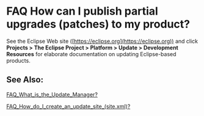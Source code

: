 

FAQ How can I publish partial upgrades (patches) to my product?
===============================================================

See the Eclipse Web site ([https://eclipse.org](https://eclipse.org)) and click **Projects > The Eclipse Project > Platform > Update > Development Resources** for elaborate documentation on updating Eclipse-based products.

  

See Also:
---------

[FAQ\_What\_is\_the\_Update_Manager?](./FAQ_What_is_the_Update_Manager.md "FAQ What is the Update Manager?")

[FAQ\_How\_do\_I\_create\_an\_update\_site\_(site.xml)?](./FAQ_How_do_I_create_an_update_site_(site.xml).md "FAQ How do I create an update site (site.xml)?")

